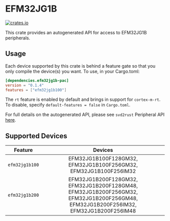 # EFM32JG1B
    
[![crates.io](https://img.shields.io/crates/v/efm32jg1b-pac?label=efm32jg1b)](https://crates.io/crates/efm32jg1b-pac)

This crate provides an autogenerated API for access to EFM32JG1B peripherals.

## Usage

Each device supported by this crate is behind a feature gate so that you only
compile the device(s) you want. To use, in your Cargo.toml:

```toml
[dependencies.efm32jg1b-pac]
version = "0.1.4"
features = ["efm32jg1b100"]
```

The `rt` feature is enabled by default and brings in support for `cortex-m-rt`.
To disable, specify `default-features = false` in `Cargo.toml`.

For full details on the autogenerated API, please see `svd2rust` Peripheral API [here].

[here]: https://docs.rs/svd2rust/0.28.0/svd2rust/#peripheral-api

## Supported Devices
| Feature | Devices |
|:-----:|:-------:|
|`efm32jg1b100`|EFM32JG1B100F128GM32, EFM32JG1B100F256GM32, EFM32JG1B100F256IM32|
|`efm32jg1b200`|EFM32JG1B200F128GM32, EFM32JG1B200F128GM48, EFM32JG1B200F256GM32, EFM32JG1B200F256GM48, EFM32JG1B200F256IM32, EFM32JG1B200F256IM48|
